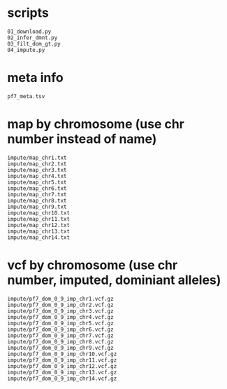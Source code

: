 # scripts
```
01_download.py
02_infer_dmnt.py
03_filt_dom_gt.py
04_impute.py
```

# meta info
```
pf7_meta.tsv
```

# map by chromosome (use chr number instead of name)
```
impute/map_chr1.txt
impute/map_chr2.txt
impute/map_chr3.txt
impute/map_chr4.txt
impute/map_chr5.txt
impute/map_chr6.txt
impute/map_chr7.txt
impute/map_chr8.txt
impute/map_chr9.txt
impute/map_chr10.txt
impute/map_chr11.txt
impute/map_chr12.txt
impute/map_chr13.txt
impute/map_chr14.txt
```

# vcf by chromosome (use chr number, imputed, dominiant alleles)
```
impute/pf7_dom_0_9_imp_chr1.vcf.gz
impute/pf7_dom_0_9_imp_chr2.vcf.gz
impute/pf7_dom_0_9_imp_chr3.vcf.gz
impute/pf7_dom_0_9_imp_chr4.vcf.gz
impute/pf7_dom_0_9_imp_chr5.vcf.gz
impute/pf7_dom_0_9_imp_chr6.vcf.gz
impute/pf7_dom_0_9_imp_chr7.vcf.gz
impute/pf7_dom_0_9_imp_chr8.vcf.gz
impute/pf7_dom_0_9_imp_chr9.vcf.gz
impute/pf7_dom_0_9_imp_chr10.vcf.gz
impute/pf7_dom_0_9_imp_chr11.vcf.gz
impute/pf7_dom_0_9_imp_chr12.vcf.gz
impute/pf7_dom_0_9_imp_chr13.vcf.gz
impute/pf7_dom_0_9_imp_chr14.vcf.gz
```
